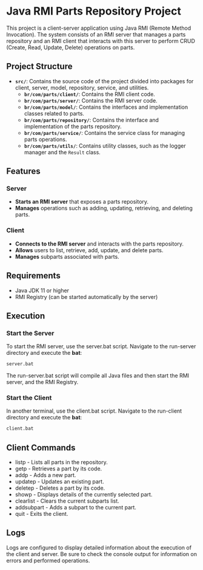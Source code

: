 # Java RMI Parts Repository Project

This project is a client-server application using Java RMI (Remote Method Invocation). The system consists of an RMI server that manages a parts repository and an RMI client that interacts with this server to perform CRUD (Create, Read, Update, Delete) operations on parts.

## Project Structure

- **`src/`**: Contains the source code of the project divided into packages for client, server, model, repository, service, and utilities.
    - **`br/com/parts/client/`**: Contains the RMI client code.
    - **`br/com/parts/server/`**: Contains the RMI server code.
    - **`br/com/parts/model/`**: Contains the interfaces and implementation classes related to parts.
    - **`br/com/parts/repository/`**: Contains the interface and implementation of the parts repository.
    - **`br/com/parts/service/`**: Contains the service class for managing parts operations.
    - **`br/com/parts/utils/`**: Contains utility classes, such as the logger manager and the `Result` class.

## Features

### Server
- **Starts an RMI server** that exposes a parts repository.
- **Manages** operations such as adding, updating, retrieving, and deleting parts.

### Client
- **Connects to the RMI server** and interacts with the parts repository.
- **Allows** users to list, retrieve, add, update, and delete parts.
- **Manages** subparts associated with parts.

## Requirements

- Java JDK 11 or higher
- RMI Registry (can be started automatically by the server)

## Execution

### Start the Server
To start the RMI server, use the server.bat script. Navigate to the run-server directory and execute the **bat**:
```bash
server.bat
```
The run-server.bat script will compile all Java files and then start the RMI server, and the RMI Registry.

### Start the Client
In another terminal, use the client.bat script. Navigate to the run-client directory and execute the **bat**:
```bash
client.bat
```

## Client Commands
- listp - Lists all parts in the repository.
- getp - Retrieves a part by its code.
- addp - Adds a new part.
- updatep - Updates an existing part.
- deletep - Deletes a part by its code.
- showp - Displays details of the currently selected part.
- clearlist - Clears the current subparts list.
- addsubpart - Adds a subpart to the current part.
- quit - Exits the client.

## Logs
Logs are configured to display detailed information about the execution of the client and server. Be sure to check the console output for information on errors and performed operations.
